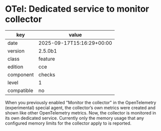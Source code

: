 [//]: # (werk v2)
# OTel: Dedicated service to monitor collector

key        | value
---------- | ---
date       | 2025-09-17T15:16:29+00:00
version    | 2.5.0b1
class      | feature
edition    | cce
component  | checks
level      | 1
compatible | no

When you previously enabled "Monitor the collector" in the OpenTelemetry (experimental) special agent, the collector’s own metrics were created and shown like other OpenTelemetry metrics.
Now, the collector is monitored in its own dedicated service.
Currently only the memory usage that any configured memory limits for the collector apply to is reported.
